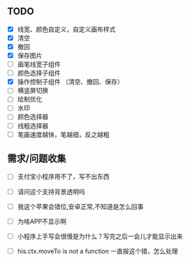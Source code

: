 ## TODO

- [x] 线宽、颜色自定义，自定义画布样式
- [x] 清空
- [x] 撤回
- [x] 保存图片
- [ ] 画笔线宽子组件
- [ ] 颜色选择子组件
- [x] 操作控制子组件 （清空、撤回、保存）
- [ ] 横竖屏切换
- [ ] 绘制优化
- [ ] 水印
- [ ] 颜色选择器
- [ ] 线粗选择器
- [ ] 笔画速度越快，笔越细，反之越粗

## 需求/问题收集

- [ ] 支付宝小程序用不了，写不出东西
- [ ] 请问这个支持背景透明吗
- [ ] 我这个苹果会错位,安卓正常,不知道是怎么回事
- [ ] 为啥APP不显示啊
- [ ] 小程序上手写会很慢是为什么？写完之后一会儿才能显示出来
- [ ] his.ctx.moveTo is not a function 一直报这个错，怎么处理

